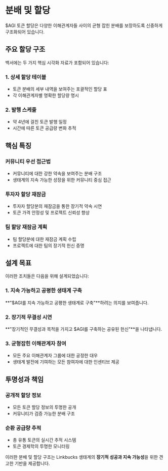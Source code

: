 # 분배 및 할당

$AGI 토큰 할당은 다양한 이해관계자들 사이의 균형 잡힌 분배를 보장하도록 신중하게 구조화되어 있습니다.

## 주요 할당 구조

백서에는 두 가지 핵심 시각화 자료가 포함되어 있습니다:

### 1. 상세 할당 테이블
- 토큰 분배의 세부 내역을 보여주는 포괄적인 할당 표
- 각 이해관계자별 명확한 할당량 명시

### 2. 발행 스케줄
- 약 4년에 걸친 토큰 발행 일정
- 시간에 따른 토큰 공급량 변화 추적

## 핵심 특징

### 커뮤니티 우선 접근법
- 커뮤니티에 대한 강한 약속을 보여주는 분배 구조
- 생태계의 지속 가능한 성장을 위한 커뮤니티 중심 접근

### 투자자 할당 재잠금
- 투자자 할당분의 재잠금을 통한 장기적 약속 시연
- 토큰 가격 안정성 및 프로젝트 신뢰성 향상

### 팀 할당 재잠금 계획
- 팀 할당분에 대한 재잠금 계획 수립
- 프로젝트에 대한 팀의 장기적 헌신 증명

## 설계 목표

이러한 조치들은 다음을 위해 설계되었습니다:

### 1. 지속 가능하고 공평한 생태계 구축
**"$AGI를 지속 가능하고 공평한 생태계로 구축"**하려는 의지를 보여줍니다.

### 2. 장기적 무결성 시연
**"장기적인 무결성과 목적을 가지고 $AGI를 구축하는 공유된 헌신"**을 나타냅니다.

### 3. 균형잡힌 이해관계자 참여
- 모든 주요 이해관계자 그룹에 대한 공정한 대우
- 생태계 발전에 기여하는 모든 참여자에 대한 인센티브 제공

## 투명성과 책임

### 공개적 할당 정보
- 모든 토큰 할당 정보의 투명한 공개
- 커뮤니티가 검증 가능한 분배 구조

### 순환 공급량 추적
- 총 유통 토큰의 실시간 추적 시스템
- 토큰 경제학의 투명한 모니터링

이러한 분배 및 할당 구조는 Linkbucks 생태계의 **장기적 성공과 지속 가능성**을 위한 견고한 기반을 제공합니다.